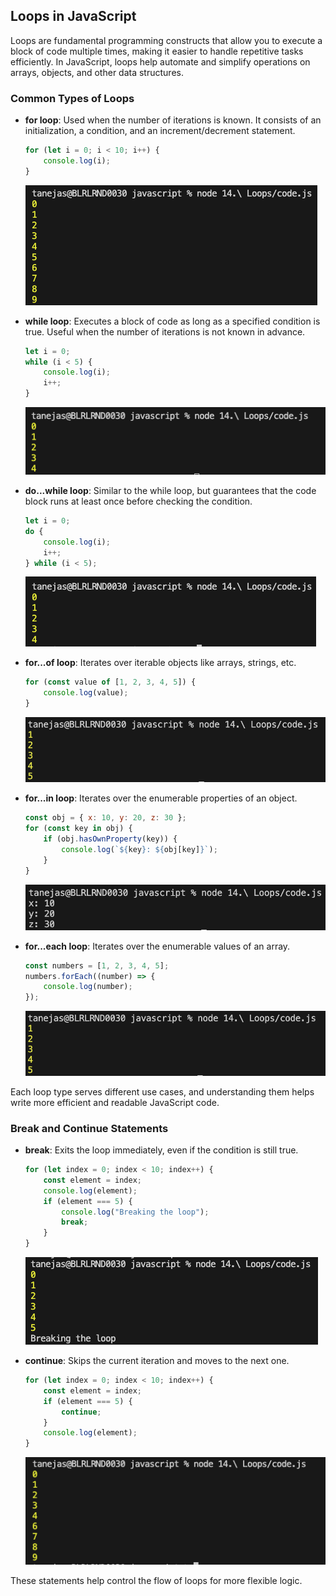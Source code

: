 ## Loops in JavaScript

Loops are fundamental programming constructs that allow you to execute a block of code multiple times, making it easier to handle repetitive tasks efficiently. In JavaScript, loops help automate and simplify operations on arrays, objects, and other data structures.

### Common Types of Loops

- **for loop**: Used when the number of iterations is known. It consists of an initialization, a condition, and an increment/decrement statement.
	```js
	for (let i = 0; i < 10; i++) {
		console.log(i);
	}
	```
    ![alt text](images/for_loop.png)

- **while loop**: Executes a block of code as long as a specified condition is true. Useful when the number of iterations is not known in advance.
	```js
	let i = 0;
	while (i < 5) {
		console.log(i);
		i++;
	}
	```
    ![alt text](images/while_loop.png)

- **do...while loop**: Similar to the while loop, but guarantees that the code block runs at least once before checking the condition.
	```js
	let i = 0;
	do {
		console.log(i);
		i++;
	} while (i < 5);
	```
    ![alt text](images/do_while_loop.png)

- **for...of loop**: Iterates over iterable objects like arrays, strings, etc.
	```js
	for (const value of [1, 2, 3, 4, 5]) {
		console.log(value);
	}
	```
	![alt text](images/for_of_loop.png)

- **for...in loop**: Iterates over the enumerable properties of an object.
	```js
	const obj = { x: 10, y: 20, z: 30 };
	for (const key in obj) {
		if (obj.hasOwnProperty(key)) {
			console.log(`${key}: ${obj[key]}`);
		}
	}
	```
	![alt text](images/for_in_loop.png)


- **for...each loop**: Iterates over the enumerable values of an array.
	```js
	const numbers = [1, 2, 3, 4, 5];
	numbers.forEach((number) => {
		console.log(number);
	});
	```
	![alt text](images/forEach.png)

Each loop type serves different use cases, and understanding them helps write more efficient and readable JavaScript code.

### Break and Continue Statements

- **break**: Exits the loop immediately, even if the condition is still true.
	```js
	for (let index = 0; index < 10; index++) {
        const element = index;   
        console.log(element);
        if (element === 5) {
            console.log("Breaking the loop");
            break;
        }
    }
	```
    ![alt text](images/break.png)

- **continue**: Skips the current iteration and moves to the next one.
	```js
	for (let index = 0; index < 10; index++) {
        const element = index;   
        if (element === 5) {
            continue;
        }
        console.log(element);
    }
	```
    ![alt text](images/continue.png)

These statements help control the flow of loops for more flexible logic.
